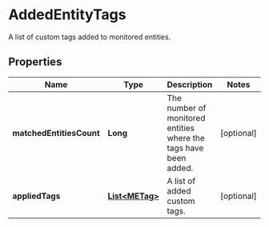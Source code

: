 

# AddedEntityTags

A list of custom tags added to monitored entities.

## Properties

| Name | Type | Description | Notes |
|------------ | ------------- | ------------- | -------------|
|**matchedEntitiesCount** | **Long** | The number of monitored entities where the tags have been added. |  [optional] |
|**appliedTags** | [**List&lt;METag&gt;**](METag.md) | A list of added custom tags. |  [optional] |



